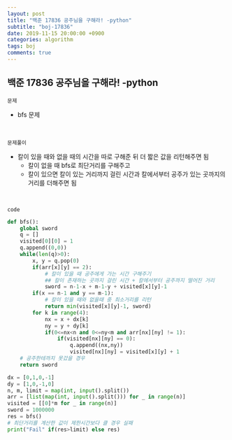 ```yaml
---
layout: post
title: "백준 17836 공주님을 구해라! -python"
subtitle: "boj-17836"
date: 2019-11-15 20:00:00 +0900
categories: algorithm
tags: boj
comments: true
---
```


## 백준 17836 공주님을 구해라! -python

`문제`

- bfs 문제

<br>

`문제풀이`

- 칼이 있을 때와 없을 때의 시간을 따로 구해준 뒤 더 짧은 값을 리턴해주면 됨
  - 칼이 없을 때 bfs로 최단거리를 구해주고
  - 칼이 있으면 칼이 있는 거리까지 걸린 시간과 칼에서부터 공주가 있는 곳까지의 거리를 더해주면 됨
<br>

`code`

```python
def bfs():
    global sword
    q = []
    visited[0][0] = 1
    q.append((0,0))
    while(len(q)>0):
        x, y = q.pop(0)
        if(arr[x][y] == 2):
            # 칼이 있을 때 공주에게 가는 시간 구해주기
            ## 칼이 존재하는 곳까지 걸린 시간 + 칼에서부터 공주까지 떨어진 거리
            sword = n-1-x + m-1-y + visited[x][y]-1
        if(x == n-1 and y == m-1):
            # 칼이 있을 때와 없을때 중 최소거리를 리턴
            return min(visited[x][y]-1, sword)
        for k in range(4):
            nx = x + dx[k]
            ny = y + dy[k]
            if(0<=nx<n and 0<=ny<m and arr[nx][ny] != 1):
                if(visited[nx][ny] == 0):
                    q.append((nx,ny))
                    visited[nx][ny] = visited[x][y] + 1
    # 공주한테까지 못갔을 경우
    return sword

dx = [0,1,0,-1]
dy = [1,0,-1,0]
n, m, limit = map(int, input().split())
arr = [list(map(int, input().split())) for _ in range(n)]
visited = [[0]*m for _ in range(n)]
sword = 1000000
res = bfs()
# 최단거리를 계산한 값이 제한시간보다 클 경우 실패
print("Fail" if(res>limit) else res)
```



